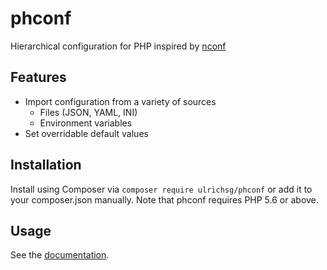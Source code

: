 # phconf

Hierarchical configuration for PHP inspired by [nconf](https://github.com/indexzero/nconf)

## Features

* Import configuration from a variety of sources
  - Files (JSON, YAML, INI)
  - Environment variables
* Set overridable default values

## Installation

Install using Composer via `composer require ulrichsg/phconf` or add it to your composer.json manually.
Note that phconf requires PHP 5.6 or above.

## Usage

See the [documentation](doc/usage.md).

